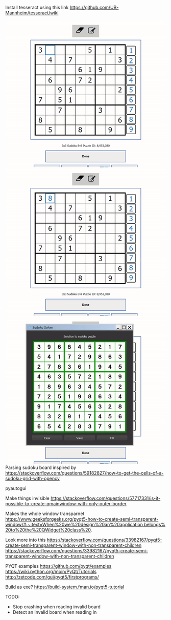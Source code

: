 Install tesseract using this link
https://github.com/UB-Mannheim/tesseract/wiki

![Demo Valid Board](data/SudokSolverReadMe_Valid_Board.gif)
![Demo Invalid Board](data/SudokSolverReadMe_Invalid_Board.gif)
![Demo Fill Board](data/SudokSolverReadMe_Fill_Board.gif)
Parsing sudoku board inspired by
https://stackoverflow.com/questions/59182827/how-to-get-the-cells-of-a-sudoku-grid-with-opencv

pyautogui

Make things invisible
https://stackoverflow.com/questions/57717331/is-it-possible-to-create-qmainwindow-with-only-outer-border

Makes the whole window transparnet
https://www.geeksforgeeks.org/pyqt5-how-to-create-semi-transparent-window/#:~:text=When%20we%20design%20an%20application,belongs%20to%20the%20QWidget%20class%20.

Look more into this
https://stackoverflow.com/questions/33982167/pyqt5-create-semi-transparent-window-with-non-transparent-children
https://stackoverflow.com/questions/33982167/pyqt5-create-semi-transparent-window-with-non-transparent-children

PYQT examples
https://github.com/pyqt/examples
https://wiki.python.org/moin/PyQt/Tutorials
http://zetcode.com/gui/pyqt5/firstprograms/

Build as exe?
https://build-system.fman.io/pyqt5-tutorial

TODO:
- Stop crashing when reading invalid board
- Detect an invalid board when reading in
